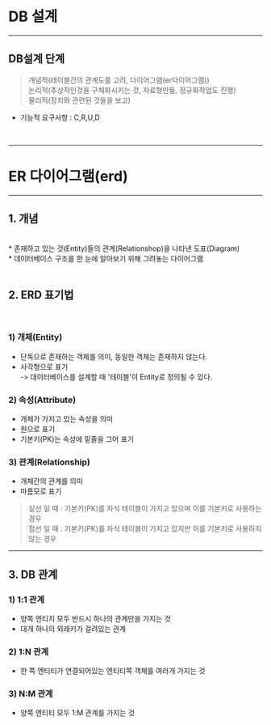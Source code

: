 # DB 설계
<hr>

## DB설계 단계

> 개념적(테이블간의 관계도를 고려, 다이어그램(er다이어그램))<br>
> 논리적(추상적인것을 구체화시키는 것, 자료형만듦, 정규화작업도 진행)<br>
> 물리적(장치와 관련된 것들을 보고)<br>

* 기능적 요구사항 : C,R,U,D<br>
<br>
<hr>

# ER 다이어그램(erd)

<hr>

## 1. 개념<br>

<br>
* 존재하고 있는 것(Entity)들의 관계(Relationshop)을 나타낸 도표(Diagram)<br>
* 데이터베이스 구조를 한 눈에 알아보기 위해 그려놓는 다이어그램<br>
<br>

## 2. ERD 표기법<br>

<br>

### 1) 개체(Entity)<br>


* 단독으로 존재하는 객체를 의미, 동일한 객체는 존재하지 않는다.<br>
* 사각형으로 표기<br>
-> 데이터베이스를 설계할 때 '테이블'이 Entity로 정의될 수 있다.<br>


### 2) 속성(Attribute)<br>

* 개체가 가지고 있는 속성을 의미<br>
* 원으로 표기<br>
* 기본키(PK)는 속성에 밑줄을 그어 표기<br>

### 3) 관계(Relationship)<br>

* 개체간의 관계를 의미<br>
* 마름모로 표기<br>

> 실선 일 때 : 기본키(PK)를 자식 테이블이 가지고 있으며 이를 기본키로 사용하는 경우<br>
> 점선 일 때 : 기본키(PK)를 자식 테이블이 가지고 있지만 이를 기본키로 사용하지 않는 경우<br>
<hr>

## 3. DB 관계<br>

### 1) 1:1 관계<br>

* 양쪽 엔티치 모두 반드시 하나의 관계만을 가지는 것<br>
* 대개 하나의 외래키가 걸려있는 관계<br>

### 2) 1:N 관계<br>

* 한 쪽 엔티티가 연결되어있는 엔티티쪽 객체를 여러개 가지는 것<br>

### 3) N:M 관계<br>

* 양쪽 엔티티 모두 1:M 관계를 가지는 것<br>

